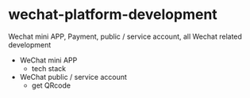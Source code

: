 # wechat-platform-development
Wechat mini APP, Payment, public / service account, all Wechat related development

- WeChat mini APP
  - tech stack
- WeChat public / service account
  - get QRcode


